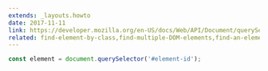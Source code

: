 ```yaml
---
extends: _layouts.howto
date: 2017-11-11
link: https://developer.mozilla.org/en-US/docs/Web/API/Document/querySelector
related: find-element-by-class,find-multiple-DOM-elements,find-an-element-from-the-DOM
---
```



```javascript
const element = document.querySelector('#element-id');
```
